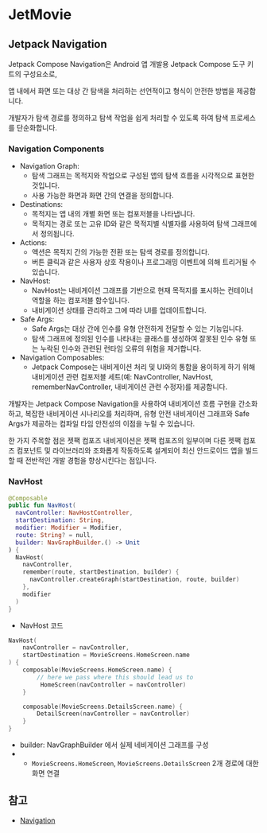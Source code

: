# JetMovie

## Jetpack Navigation
Jetpack Compose Navigation은 Android 앱 개발용 Jetpack Compose 도구 키트의 구성요소로, 

앱 내에서 화면 또는 대상 간 탐색을 처리하는 선언적이고 형식이 안전한 방법을 제공합니다. 

개발자가 탐색 경로를 정의하고 탐색 작업을 쉽게 처리할 수 있도록 하여 탐색 프로세스를 단순화합니다.

### Navigation Components
- Navigation Graph: 
  - 탐색 그래프는 목적지와 작업으로 구성된 앱의 탐색 흐름을 시각적으로 표현한 것입니다. 
  - 사용 가능한 화면과 화면 간의 연결을 정의합니다.
- Destinations: 
  - 목적지는 앱 내의 개별 화면 또는 컴포저블을 나타냅니다. 
  - 목적지는 경로 또는 고유 ID와 같은 목적지별 식별자를 사용하여 탐색 그래프에서 정의됩니다.
- Actions: 
  - 액션은 목적지 간의 가능한 전환 또는 탐색 경로를 정의합니다. 
  - 버튼 클릭과 같은 사용자 상호 작용이나 프로그래밍 이벤트에 의해 트리거될 수 있습니다.
- NavHost: 
  - NavHost는 내비게이션 그래프를 기반으로 현재 목적지를 표시하는 컨테이너 역할을 하는 컴포저블 함수입니다. 
  - 내비게이션 상태를 관리하고 그에 따라 UI를 업데이트합니다.
- Safe Args: 
  - Safe Args는 대상 간에 인수를 유형 안전하게 전달할 수 있는 기능입니다. 
  - 탐색 그래프에 정의된 인수를 나타내는 클래스를 생성하여 잘못된 인수 유형 또는 누락된 인수와 관련된 런타임 오류의 위험을 제거합니다.
- Navigation Composables: 
  - Jetpack Compose는 내비게이션 처리 및 UI와의 통합을 용이하게 하기 위해 내비게이션 관련 컴포저블 세트(예: NavController, NavHost, rememberNavController, 내비게이션 관련 수정자)를 제공합니다.

개발자는 Jetpack Compose Navigation을 사용하여 내비게이션 흐름 구현을 간소화하고, 복잡한 내비게이션 시나리오를 처리하며, 유형 안전 내비게이션 그래프와 Safe Args가 제공하는 컴파일 타임 안전성의 이점을 누릴 수 있습니다.

한 가지 주목할 점은 젯팩 컴포즈 내비게이션은 젯팩 컴포즈의 일부이며 다른 젯팩 컴포즈 컴포넌트 및 라이브러리와 조화롭게 작동하도록 설계되어 최신 안드로이드 앱을 빌드할 때 전반적인 개발 경험을 향상시킨다는 점입니다.

### NavHost 
```kotlin
@Composable
public fun NavHost(
  navController: NavHostController,
  startDestination: String,
  modifier: Modifier = Modifier,
  route: String? = null,
  builder: NavGraphBuilder.() -> Unit
) {
  NavHost(
    navController,
    remember(route, startDestination, builder) {
      navController.createGraph(startDestination, route, builder)
    },
    modifier
  )
}
```
- NavHost 코드

```kotlin
NavHost(
    navController = navController,
    startDestination = MovieScreens.HomeScreen.name
) {
    composable(MovieScreens.HomeScreen.name) {
        // here we pass where this should lead us to
         HomeScreen(navController = navController)
    }

    composable(MovieScreens.DetailsScreen.name) {
        DetailScreen(navController = navController)
    }
}
```
- builder: NavGraphBuilder 에서 실제 네비게이션 그래프를 구성
- - `MovieScreens.HomeScreen`, `MovieScreens.DetailsScreen` 2개 경로에 대한 화면 연결

## 참고
- [Navigation](https://developer.android.com/jetpack/compose/navigation?hl=ko)